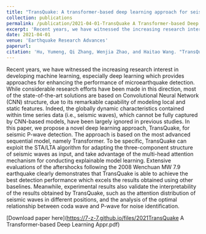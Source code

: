 ```yaml
---
title: "TransQuake: A transformer-based deep learning approach for seismic P-wave detection"
collection: publications
permalink: /publication/2021-04-01-TransQuake A Transformer-based Deep Learning Approach for Seismic P-wave Detection
excerpt: 'Recent years, we have witnessed the increasing research interest in developing machine learning, especially deep learning which provides approaches for enhancing the performance of microearthquake detection. While considerable research efforts have been made in this direction, most of the state-of-the-art solutions are based on Convolutional Neural Network (CNN) structure, due to its remarkable capability of modeling local and static features. Indeed, the globally dynamic characteristics contained within time series data (i.e., seismic waves), which cannot be fully captured by CNN-based models, have been largely ignored in previous studies. In this paper, we propose a novel deep learning approach, TransQuake, for seismic P-wave detection. The approach is based on the most advanced sequential model, namely Transformer. To be specific, TransQuake can exploit the STA/LTA algorithm for adapting the three-component structure of seismic waves as input, and take advantage of the multi-head attention mechanism for conducting explainable model learning. Extensive evaluations of the aftershocks following the 2008 Wenchuan MW 7.9 earthquake clearly demonstrates that TransQuake is able to achieve the best detection performance which excels the results obtained using other baselines. Meanwhile, experimental results also validate the interpretability of the results obtained by TransQuake, such as the attention distribution of seismic waves in different positions, and the analysis of the optimal relationship between coda wave and P-wave for noise identification.'
date: 2021-04-01
venue: 'Earthquake Research Advances'
paperurl: 
citation: 'Hu, Yumeng, Qi Zhang, Wenjia Zhao, and Haitao Wang. "TransQuake: A transformer-based deep learning approach for seismic P-wave detection." Earthquake Research Advances 1, no. 2 (2021): 100004.'
---
```

Recent years, we have witnessed the increasing research interest in developing machine learning, especially deep learning which provides approaches for enhancing the performance of microearthquake detection. While considerable research efforts have been made in this direction, most of the state-of-the-art solutions are based on Convolutional Neural Network (CNN) structure, due to its remarkable capability of modeling local and static features. Indeed, the globally dynamic characteristics contained within time series data (i.e., seismic waves), which cannot be fully captured by CNN-based models, have been largely ignored in previous studies. In this paper, we propose a novel deep learning approach, TransQuake, for seismic P-wave detection. The approach is based on the most advanced sequential model, namely Transformer. To be specific, TransQuake can exploit the STA/LTA algorithm for adapting the three-component structure of seismic waves as input, and take advantage of the multi-head attention mechanism for conducting explainable model learning. Extensive evaluations of the aftershocks following the 2008 Wenchuan MW 7.9 earthquake clearly demonstrates that TransQuake is able to achieve the best detection performance which excels the results obtained using other baselines. Meanwhile, experimental results also validate the interpretability of the results obtained by TransQuake, such as the attention distribution of seismic waves in different positions, and the analysis of the optimal relationship between coda wave and P-wave for noise identification.

[Download paper here](https://7-z-7.github.io/files/2021TransQuake A Transformer-based Deep Learning Appr.pdf)